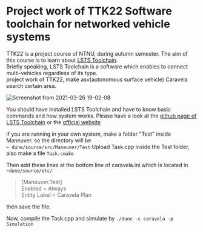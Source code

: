 # Project work of TTK22 Software toolchain for networked vehicle systems
TTK22 is a project course of NTNU, during autumn semester.
The aim of this course is to learn about [LSTS Toolchain](https://www.lsts.pt/toolchain).  
Briefly speaking, LSTS Toolchain is a software which enables to connect multi-vehicles regardless of its type.  
project work of TTK22, make asv(autonomous surface vehicle) Caravela search certain area.  

![Screenshot from 2021-03-26 19-02-08](https://user-images.githubusercontent.com/71170784/112674682-7f63fe00-8e66-11eb-8532-ee00ddc15403.png)

You should have installed LSTS Toolchain and have to know basic commands and how system works.
Please have a look at the [github page of LSTS Toolchain](https://github.com/LSTS) or the [official website](https://www.lsts.pt/toolchain)

if you are running in your own system, make a folder "Test" inside Maneuver.
so the directory will be   
`~ dune/source/src/Maneuver/Test` 
Upload Task.cpp inside the Test folder, also make a file `Task.cmake`

Then add these lines at the bottom line of caravela.ini which is located in `~dune/source/etc/`

>[Maneuver.Test]   
Enabled                           = Always   
Entity Label                      = Caravela Plan

then save the file.

Now, compile the Task.cpp
and simulate by 
`./dune -c caravela -p Simulation`
